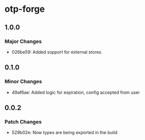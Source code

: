 # otp-forge

## 1.0.0

### Major Changes

- 026be59: Added support for external stores.

## 0.1.0

### Minor Changes

- 49af6ae: Added logic for expiration, config accepted from user

## 0.0.2

### Patch Changes

- 529b02e: Now types are being exported in the build
